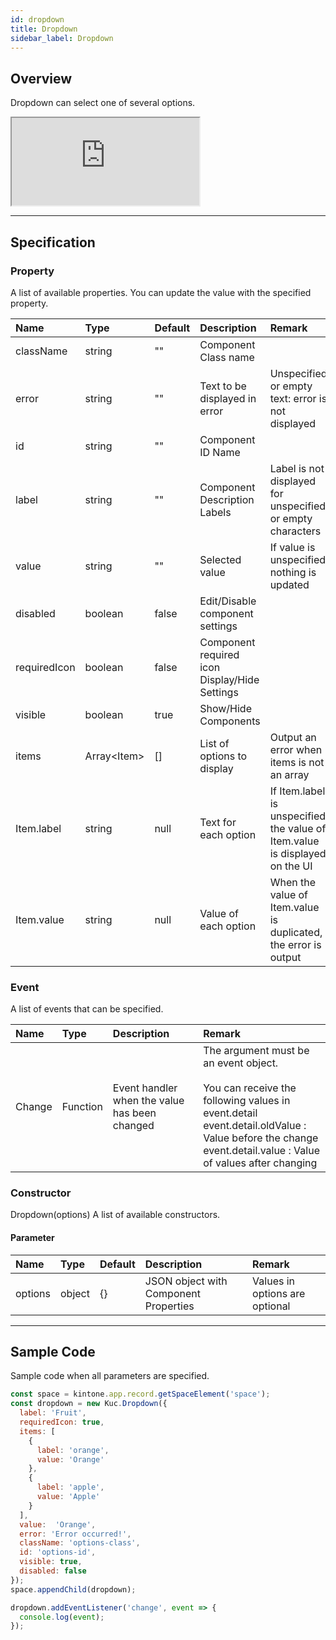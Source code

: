 ```yaml
---
id: dropdown
title: Dropdown
sidebar_label: Dropdown
---
```


## Overview

Dropdown can select one of several options.

<iframe src="https://kuc-storybook.netlify.app/iframe.html?id=dropdown--document" title="dropdown image" height="140px"></iframe>

---

## Specification

### Property

A list of available properties. You can update the value with the specified property.

| Name  | Type | Default | Description | Remark |
| :--- | :--- | :--- | :--- | :--- |
| className | string | ""  | Component Class name | |
| error | string | ""  | Text to be displayed in error | Unspecified or empty text: error is not displayed |
| id | string | ""  | Component ID Name | |
| label | string | ""  | Component Description Labels | Label is not displayed for unspecified or empty characters |
| value | string | ""  | Selected value | If value is unspecified, nothing is updated |
| disabled | boolean | false | Edit/Disable component settings | |
| requiredIcon | boolean | false | Component required icon Display/Hide Settings | |
| visible | boolean | true | Show/Hide Components | |
| items | Array\<Item\> | []  | List of options to display | Output an error when items is not an array |
| Item.label | string | null | Text for each option | If Item.label is unspecified, the value of Item.value is displayed on the UI |
| Item.value | string | null | Value of each option | When the value of Item.value is duplicated, the error is output |

### Event

A list of events that can be specified.

| Name | Type | Description | Remark |
| :--- | :--- | :--- | :--- |
| Change | Function | Event handler when the value has been changed | The argument must be an event object.<br><br>You can receive the following values in event.detail<br>event.detail.oldValue  : Value before the change<br>event.detail.value  : Value of values after changing |

### Constructor

Dropdown(options)
A list of available constructors.

#### Parameter

| Name | Type | Default | Description | Remark |
| :--- | :--- | :--- | :--- | :--- |
| options | object | {} | JSON object with Component Properties | Values in options are optional |

---
## Sample Code

Sample code when all parameters are specified.

```javascript
const space = kintone.app.record.getSpaceElement('space');
const dropdown = new Kuc.Dropdown({
  label: 'Fruit',
  requiredIcon: true,
  items: [
    {
      label: 'orange',
      value: 'Orange'
    },
    {
      label: 'apple',
      value: 'Apple'
    }
  ],
  value:  'Orange',
  error: 'Error occurred!',
  className: 'options-class',
  id: 'options-id',
  visible: true,
  disabled: false
});
space.appendChild(dropdown);

dropdown.addEventListener('change', event => {
  console.log(event);
});
```
